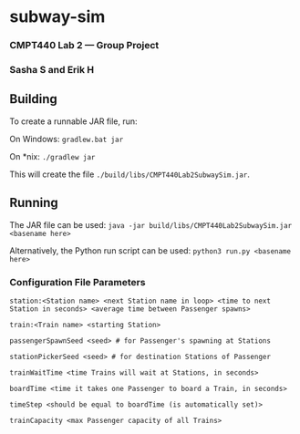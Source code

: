 # subway-sim
### CMPT440 Lab 2 — Group Project
### Sasha S and Erik H

## Building
To create a runnable JAR file, run:

On Windows: `gradlew.bat jar`

On \*nix: `./gradlew jar`

This will create the file `./build/libs/CMPT440Lab2SubwaySim.jar`.

## Running
The JAR file can be used:
`java -jar build/libs/CMPT440Lab2SubwaySim.jar <basename here>`

Alternatively, the Python run script can be used:
`python3 run.py <basename here>`

### Configuration File Parameters
```
station:<Station name> <next Station name in loop> <time to next Station in seconds> <average time between Passenger spawns>

train:<Train name> <starting Station>

passengerSpawnSeed <seed> # for Passenger's spawning at Stations

stationPickerSeed <seed> # for destination Stations of Passenger

trainWaitTime <time Trains will wait at Stations, in seconds>

boardTime <time it takes one Passenger to board a Train, in seconds>

timeStep <should be equal to boardTime (is automatically set)>

trainCapacity <max Passenger capacity of all Trains>
```
